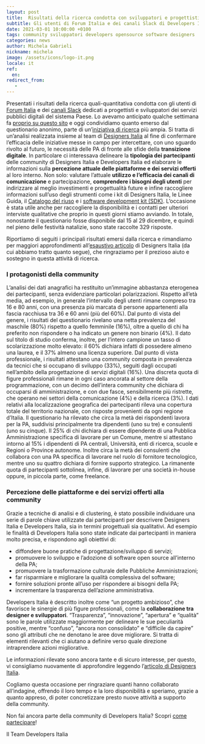 ```yaml
---
layout: post
title:  Risultati della ricerca condotta con sviluppatori e progettisti di servizi pubblici digitali
subtitle: Gli utenti di Forum Italia e dei canali Slack di Developers Italia e Designers Italia al centro della nostra indagine.
date: 2021-03-01 10:00:00 +0100
tags: community sviluppatori developers opensource software designers
categories: news
author: Michela Gabrieli
nickname: michela
image: /assets/icons/logo-it.png
locale: it
ref:
  en:
redirect_from:
   -
---
```


Presentati i risultati della ricerca quali-quantitativa condotta con gli utenti
di [Forum Italia](https://forum.italia.it) e dei [canali Slack](https://slack.developers.italia.it) dedicati a progettisti e sviluppatori dei
servizi pubblici digitali del sistema Paese. Lo avevamo anticipato qualche
settimana fa [proprio su questo
sito](https://developers.italia.it/it/news/2020/12/15/al-via-survey-community)
e oggi condividiamo quanto emerso dal questionario anonimo, parte di
un’[iniziativa di
ricerca](https://medium.com/designers-italia/lavori-in-corso-designers-italia-si-mette-in-gioco-e-riparte-dalla-ricerca-f52884752bd)
più ampia.
Si tratta di un’analisi realizzata insieme al team di [Designers
Italia](https://designers.italia.it/) al fine di confermare l’efficacia delle
iniziative messe in campo per intercettare, con uno sguardo rivolto al futuro,
le necessità delle PA di fronte alle sfide della **transizione digitale**.
In particolare ci interessava delineare la **tipologia dei partecipanti** delle
community di Designers Italia e Developers Italia ed elaborare le informazioni
sulla **percezione attuale delle piattaforme e dei servizi offerti** al loro
interno. Non solo: valutare l’attuale **utilizzo e l’efficacia dei canali di
comunicazione** e partecipazione, **comprendere i bisogni degli utenti** per
indirizzare al meglio investimenti e progettualità future e infine raccogliere
informazioni sull’uso degli strumenti come i kit di Designers Italia, le Linee
Guida, il [Catalogo del riuso](https://developers.italia.it/it/software)
e i [software development kit
(SDK)](https://developers.italia.it/it/piattaforme). L’occasione è stata utile
anche per raccogliere la disponibilità e i contatti per ulteriori interviste
qualitative che proprio in questi giorni stiamo avviando.
In totale, nonostante il questionario fosse disponibile dal 15 al 29 dicembre,
e quindi nel pieno delle festività natalizie, sono state raccolte 329 risposte.

Riportiamo di seguiti i principali risultati emersi dalla ricerca e rimandiamo
per maggiori approfondimenti all’[esaustivo articolo](https://medium.com/designers-italia/il-valore-della-community-per-designers-italia-e-developers-italia-bd486dff2a6d) di Designers Italia (da cui
abbiamo tratto quanto segue), che ringraziamo per il prezioso aiuto e sostegno
in questa attività di ricerca.

### I protagonisti della community

L’analisi dei dati anagrafici ha restituito un’immagine abbastanza eterogenea
dei partecipanti, senza evidenziare particolari polarizzazioni. Rispetto
all’età media, ad esempio, in generale l’intervallo degli utenti rimane
compreso tra 16 e 80 anni, con una presenza più marcata di persone appartenenti
alla fascia racchiusa tra 36 e 60 anni (più del 60%).
Dal punto di vista del genere, i risultati del questionario rivelano una netta
prevalenza del maschile (80%) rispetto a quello femminile (16%), oltre a quello
di chi ha preferito non rispondere o ha indicato un genere non binario (4%). Il
dato sul titolo di studio conferma, inoltre, per l’intero campione un tasso di
scolarizzazione molto elevato: il 60% dichiara infatti di possedere almeno una
laurea, e il 37% almeno una licenza superiore.
Dal punto di vista professionale, i risultati attestano una community composta
in prevalenza da tecnici che si occupano di sviluppo (33%), seguiti dagli
occupati nell’ambito della progettazione di servizi digitali (16%). Una
discreta quota di figure professionali rimane in ogni caso ancorata al settore
della programmazione, con un decimo dell’intera community che dichiara di
occuparsi di amministrazione, e con due fasce, sensibilmente più ristrette, che
operano nei settori della comunicazione (4%) e della ricerca (3%). I dati
relativi alla localizzazione geografica dei partecipanti rileva una copertura
totale del territorio nazionale, con risposte provenienti da ogni regione
d’Italia.
Il questionario ha rilevato che circa la metà dei rispondenti lavora per la PA,
suddivisi principalmente tra dipendenti (uno su tre) e consulenti (uno su
cinque). Il 25% di chi dichiara di essere dipendente di una Pubblica
Amministrazione specifica di lavorare per un Comune, mentre si attestano
intorno al 15% i dipendenti di PA centrali, Università, enti di ricerca, scuole
e Regioni o Province autonome. Inoltre circa la metà dei consulenti che
collabora con una PA specifica di lavorare nel ruolo di fornitore tecnologico,
mentre uno su quattro dichiara di fornire supporto strategico. La rimanente
quota di partecipanti sottolinea, infine, di lavorare per una società in-house
oppure, in piccola parte, come freelance.

### Percezione delle piattaforme e dei servizi offerti alla community

Grazie a tecniche di analisi e di clustering, è stato possibile individuare una
serie di parole chiave utilizzate dai partecipanti per descrivere Designers
Italia e Developers Italia, sia in termini progettuali sia qualitativi. Ad
esempio le finalità di Developers Italia sono state indicate dai partecipanti
in maniera molto precisa, e rispondono agli obiettivi di:

* diffondere buone pratiche di progettazione/sviluppo di servizi;
* promuovere lo sviluppo e l’adozione di software open source all’interno della PA;
* promuovere la trasformazione culturale delle Pubbliche Amministrazioni;
* far risparmiare e migliorare la qualità complessiva del software;
* fornire soluzioni pronte all’uso per rispondere ai bisogni della PA;
* incrementare la trasparenza dell’azione amministrativa.

Developers Italia è descritto inoltre come “un progetto ambizioso”, che
favorisce le sinergie di più figure professionali, come la **collaborazione tra
designer e sviluppatori**. “Trasparenza”, “innovazione”, “apertura” e “qualità”
sono le parole utilizzate maggiormente per delineare le sue peculiarità
positive, mentre “confuso”, “ancora non consolidato” e “difficile da capire”
sono gli attributi che ne denotano le aree dove migliorare.
Si tratta di elementi rilevanti che ci aiutano a definire verso quale direzione
intraprendere azioni migliorative.

Le informazioni rilevate sono ancora tante e di sicuro interesse, per questo,
vi consigliamo nuovamente di approfondire leggendo l’[articolo di Designers
Italia](https://medium.com/designers-italia/il-valore-della-community-per-designers-italia-e-developers-italia-bd486dff2a6d).

Cogliamo questa occasione per ringraziare quanti hanno collaborato
all’indagine, offrendo il loro tempo e la loro disponibilità e speriamo, grazie
a quanto appreso, di poter concretizzare presto nuove attività a supporto della
community.

Non fai ancora parte della community di Developers Italia? Scopri [come partecipare](https://developers.italia.it/it/come-partecipo)!

Il Team Developers Italia

